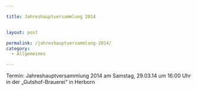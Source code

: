 ```yaml
---

title: Jahreshauptversammlung 2014


layout: post

permalink: /jahreshauptversammlung-2014/
category:
  - Allgemeines

---
```

Termin: Jahreshauptversammlung 2014 am Samstag, 29.03.14 um 16:00 Uhr in der „Gutshof-Brauerei“ in Herborn